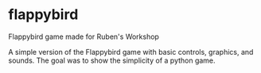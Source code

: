 # flappybird
Flappybird game made for Ruben's Workshop

A simple version of the Flappybird game with basic controls, graphics, and sounds. The goal was to show the simplicity of a python game.
